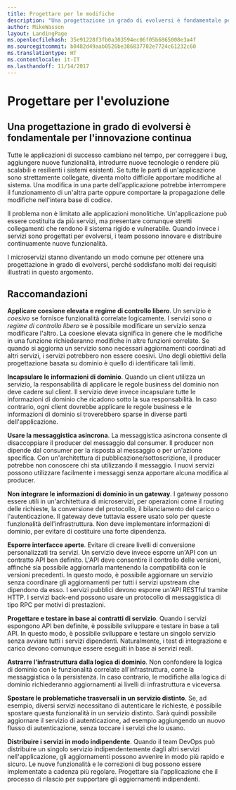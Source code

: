 ```yaml
---
title: Progettare per le modifiche
description: "Una progettazione in grado di evolversi è fondamentale per l'innovazione continua."
author: MikeWasson
layout: LandingPage
ms.openlocfilehash: 35e91228f3fb0a303594ec06f05b6865008e3a4f
ms.sourcegitcommit: b0482d49aab0526be386837702e7724c61232c60
ms.translationtype: HT
ms.contentlocale: it-IT
ms.lasthandoff: 11/14/2017
---
```

# <a name="design-for-evolution"></a>Progettare per l'evoluzione

## <a name="an-evolutionary-design-is-key-for-continuous-innovation"></a>Una progettazione in grado di evolversi è fondamentale per l'innovazione continua

Tutte le applicazioni di successo cambiano nel tempo, per correggere i bug, aggiungere nuove funzionalità, introdurre nuove tecnologie o rendere più scalabili e resilienti i sistemi esistenti. Se tutte le parti di un'applicazione sono strettamente collegate, diventa molto difficile apportare modifiche al sistema. Una modifica in una parte dell'applicazione potrebbe interrompere il funzionamento di un'altra parte oppure comportare la propagazione delle modifiche nell'intera base di codice.

Il problema non è limitato alle applicazioni monolitiche. Un'applicazione può essere costituita da più servizi, ma presentare comunque stretti collegamenti che rendono il sistema rigido e vulnerabile. Quando invece i servizi sono progettati per evolversi, i team possono innovare e distribuire continuamente nuove funzionalità. 

I microservizi stanno diventando un modo comune per ottenere una progettazione in grado di evolversi, perché soddisfano molti dei requisiti illustrati in questo argomento.

## <a name="recommendations"></a>Raccomandazioni

**Applicare coesione elevata e regime di controllo libero**. Un servizio è *coesivo* se fornisce funzionalità correlate logicamente. I servizi sono *a regime di controllo libero* se è possibile modificare un servizio senza modificare l'altro. La coesione elevata significa in genere che le modifiche in una funzione richiederanno modifiche in altre funzioni correlate. Se quando si aggiorna un servizio sono necessari aggiornamenti coordinati ad altri servizi, i servizi potrebbero non essere coesivi. Uno degli obiettivi della progettazione basata su dominio è quello di identificare tali limiti.

**Incapsulare le informazioni di dominio**. Quando un client utilizza un servizio, la responsabilità di applicare le regole business del dominio non deve cadere sul client. Il servizio deve invece incapsulare tutte le informazioni di dominio che ricadono sotto la sua responsabilità. In caso contrario, ogni client dovrebbe applicare le regole business e le informazioni di dominio si troverebbero sparse in diverse parti dell'applicazione. 

**Usare la messaggistica asincrona**. La messaggistica asincrona consente di disaccoppiare il producer del messaggio dal consumer. Il producer non dipende dal consumer per la risposta al messaggio o per un'azione specifica. Con un'architettura di pubblicazione/sottoscrizione, il producer potrebbe non conoscere chi sta utilizzando il messaggio. I nuovi servizi possono utilizzare facilmente i messaggi senza apportare alcuna modifica al producer.

**Non integrare le informazioni di dominio in un gateway**. I gateway possono essere utili in un'architettura di microservizi, per operazioni come il routing delle richieste, la conversione del protocollo, il bilanciamento del carico o l'autenticazione. Il gateway deve tuttavia essere usato solo per queste funzionalità dell'infrastruttura. Non deve implementare informazioni di dominio, per evitare di costituire una forte dipendenza.

**Esporre interfacce aperte**. Evitare di creare livelli di conversione personalizzati tra servizi. Un servizio deve invece esporre un'API con un contratto API ben definito. L'API deve consentire il controllo delle versioni, affinché sia possibile aggiornarla mantenendo la compatibilità con le versioni precedenti. In questo modo, è possibile aggiornare un servizio senza coordinare gli aggiornamenti per tutti i servizi upstream che dipendono da esso. I servizi pubblici devono esporre un'API RESTful tramite HTTP. I servizi back-end possono usare un protocollo di messaggistica di tipo RPC per motivi di prestazioni. 

**Progettare e testare in base ai contratti di servizio**. Quando i servizi espongono API ben definite, è possibile sviluppare e testare in base a tali API. In questo modo, è possibile sviluppare e testare un singolo servizio senza avviare tutti i servizi dipendenti. Naturalmente, i test di integrazione e carico devono comunque essere eseguiti in base ai servizi reali.

**Astrarre l'infrastruttura dalla logica di dominio**. Non confondere la logica di dominio con le funzionalità correlate all'infrastruttura, come la messaggistica o la persistenza. In caso contrario, le modifiche alla logica di dominio richiederanno aggiornamenti ai livelli di infrastruttura e viceversa. 

**Spostare le problematiche trasversali in un servizio distinto**. Se, ad esempio, diversi servizi necessitano di autenticare le richieste, è possibile spostare questa funzionalità in un servizio distinto. Sarà quindi possibile aggiornare il servizio di autenticazione, ad esempio aggiungendo un nuovo flusso di autenticazione, senza toccare i servizi che lo usano.

**Distribuire i servizi in modo indipendente**. Quando il team DevOps può distribuire un singolo servizio indipendentemente dagli altri servizi nell'applicazione, gli aggiornamenti possono avvenire in modo più rapido e sicuro. Le nuove funzionalità e le correzioni di bug possono essere implementate a cadenza più regolare. Progettare sia l'applicazione che il processo di rilascio per supportare gli aggiornamenti indipendenti.